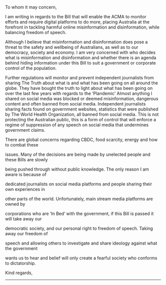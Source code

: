 To whom it may concern,

I am writing in regards to the Bill that will enable the ACMA to monitor efforts and require digital
platforms to do more, placing Australia at the forefront in tackling harmful online misinformation
and disinformation, while balancing freedom of speech.

Although I believe that misinformation and disinformation does pose a threat to the safety and
wellbeing of Australians, as well as to our democracy, society and economy. I am very
concerned with who decides what is misinformation and disinformation and whether there is an
agenda behind hiding information under this Bill to suit a government or corporate control of the
population.

Further regulations will monitor and prevent independent journalists from sharing The Truth
about what is and what has been going on all around the globe. They have bought the truth to
light about what has been going on over the last few years with regards to the ‘Plandemic’
Almost anything I shared on social media was blocked or deemed misinformation, dangerous
content and often banned from social media. Independent journalists sharing facts found on
government websites, statistics that were published by The World Health Organization, all
banned from social media. This is not protecting the Australian public, this is a form of control
that will enforce a regime of suppression of any speech on social media that undermines
government claims.

There are global concerns regarding CBDC, food scarcity, energy and how to combat these

issues. Many of the decisions are being made by unelected people and these Bills are slowly

being pushed through without public knowledge. The only reason I am aware is because of

dedicated journalists on social media platforms and people sharing their own experiences in

other parts of the world. Unfortunately, main stream media platforms are owned by

corporations who are ‘In Bed’ with the government, if this Bill is passed it will take away our

democratic society, and our personal right to freedom of speech. Taking away our freedom of

speech and allowing others to investigate and share ideology against what the government

wants us to hear and belief will only create a fearful society who conforms to dictatorship.

Kind regards,


-----

